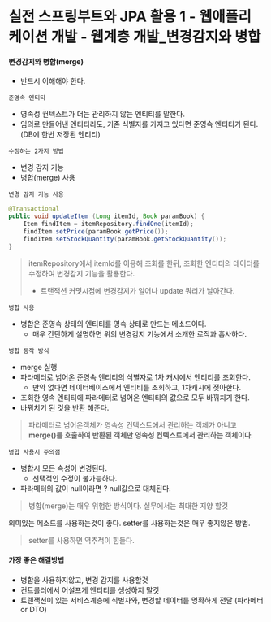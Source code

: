 # 실전 스프링부트와 JPA 활용 1 - 웹애플리케이션 개발 - 웹계층 개발_변경감지와 병합

#### 변경감지와 병합(merge)
- 반드시 이해해야 한다.

`준영속 엔티티`
- 영속성 컨텍스트가 더는 관리하지 않는 엔티티를 말한다.
- 임의로 만들어낸 엔티티라도, 기존 식별자를 가지고 있다면 준영속 엔티티가 된다. (DB에 한번 저장된 엔티티)

`수정하는 2가지 방법`
- 변경 감지 기능
- 병합(merge) 사용

`변경 감지 기능 사용`
```java
@Transactional
public void updateItem (Long itemId, Book paramBook) {
    Item findItem = itemRepository.findOne(itemId);
    findItem.setPrice(paramBook.getPrice());
    findItem.setStockQuantity(paramBook.getStockQuantity());
}
```

> itemRepository에서 itemId를 이용해 조회를 한뒤, 조회한 엔티티의 데이터를 수정하여 변경감지 기능을 활용한다.
> - 트랜잭션 커밋시점에 변경감지가 일어나 update 쿼리가 날아간다.

`병합 사용`
- 병합은 준영속 상태의 엔티티를 영속 상태로 만드는 메소드이다.
    - 매우 간단하게 설명하면 위의 변경감지 기능에서 소개한 로직과 흡사하다.

`병합 동작 방식`
- merge 실행
- 파라메터로 넘어온 준영속 엔티티의 식별자로 1차 캐시에서 엔티티를 조회한다.
    - 만약 없다면 데이터베이스에서 엔티티를 조회하고, 1차캐시에 젖아한다.
- 조회한 영속 엔티티에 파라메터로 넘어온 엔티티의 값으로 모두 바꿔치기 한다.
- 바꿔치기 된 것을 반환 해준다.

> 파라메터로 넘어온객체가 영속성 컨텍스트에서 관리하는 객체가 아니고 **merge()를 호출하여 반환된 객체만 영속성 컨텍스트에서 관리하는 객체이다**.

`병합 사용시 주의점`
- 병합시 모든 속성이 변경된다.
    - 선택적인 수정이 불가능하다.
- 파라메터의 값이 null이라면 ? null값으로 대체된다.

> 병합(merge)는 매우 위험한 방식이다. 실무에서는 최대한 지양 할것

의미있는 메소드를 사용하는것이 좋다.
setter를 사용하는것은 매우 좋지않은 방법.
> setter를 사용하면 역추적이 힘들다.

#### 가장 좋은 해결방법
- 병합을 사용하지않고, 변경 감지를 사용할것
- 컨트롤러에서 어설프게 엔티티를 생성하지 말것
- 트랜잭션이 있는 서비스계층에 식별자와, 변경할 데이터를 명확하게 전달 (파라메터 or DTO)
